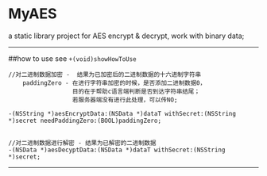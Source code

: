 MyAES
=================

a static library project for AES encrypt & decrypt, work with binary data;


----

##how to use
see `+(void)showHowToUse`


```
//对二进制数据加密 -  结果为已加密后的二进制数据的十六进制字符串
    paddingZero - 在进行字符串加密的时候，是否添加二进制数据0，
                  目的在于帮助c语言端判断是否到达字符串结尾；
                  若服务器端没有进行此处理，可以传NO;

-(NSString *)aesEncryptData:(NSData *)dataT withSecret:(NSString *)secret needPaddingZero:(BOOL)paddingZero;


//对二进制数据进行解密 - 结果为已解密的二进制数据
-(NSData *)aesDecyptData:(NSData *)dataT withSecret:(NSString *)secret;

```

----

